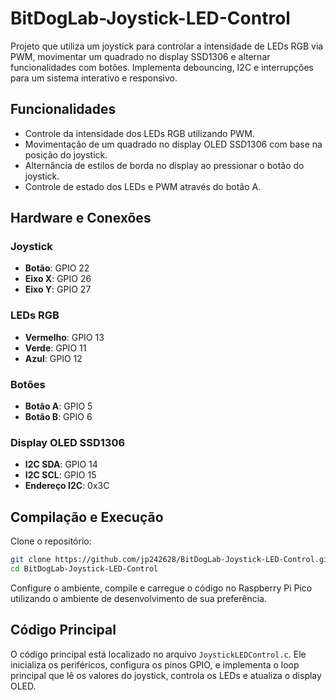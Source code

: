 # BitDogLab-Joystick-LED-Control

Projeto que utiliza um joystick para controlar a intensidade de LEDs RGB via PWM, movimentar um quadrado no display SSD1306 e alternar funcionalidades com botões. Implementa debouncing, I2C e interrupções para um sistema interativo e responsivo.

## Funcionalidades

- Controle da intensidade dos LEDs RGB utilizando PWM.
- Movimentação de um quadrado no display OLED SSD1306 com base na posição do joystick.
- Alternância de estilos de borda no display ao pressionar o botão do joystick.
- Controle de estado dos LEDs e PWM através do botão A.

## Hardware e Conexões

### Joystick
- **Botão**: GPIO 22
- **Eixo X**: GPIO 26
- **Eixo Y**: GPIO 27

### LEDs RGB
- **Vermelho**: GPIO 13
- **Verde**: GPIO 11
- **Azul**: GPIO 12

### Botões
- **Botão A**: GPIO 5
- **Botão B**: GPIO 6

### Display OLED SSD1306
- **I2C SDA**: GPIO 14
- **I2C SCL**: GPIO 15
- **Endereço I2C**: 0x3C

## Compilação e Execução

Clone o repositório:

```sh
git clone https://github.com/jp242628/BitDogLab-Joystick-LED-Control.git
cd BitDogLab-Joystick-LED-Control
```

Configure o ambiente, compile e carregue o código no Raspberry Pi Pico utilizando o ambiente de desenvolvimento de sua preferência.

## Código Principal

O código principal está localizado no arquivo `JoystickLEDControl.c`. Ele inicializa os periféricos, configura os pinos GPIO, e implementa o loop principal que lê os valores do joystick, controla os LEDs e atualiza o display OLED.